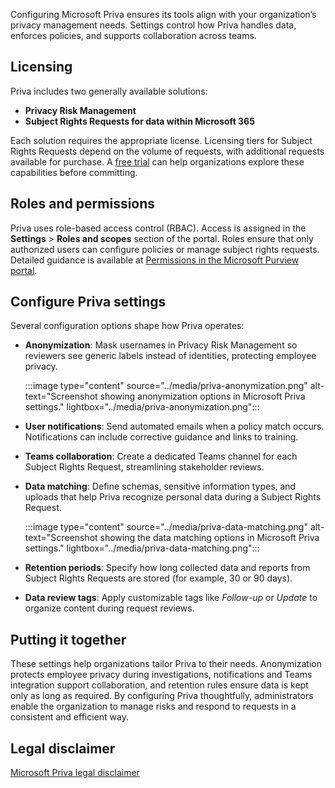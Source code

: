 Configuring Microsoft Priva ensures its tools align with your organization’s privacy management needs. Settings control how Priva handles data, enforces policies, and supports collaboration across teams.

## Licensing

Priva includes two generally available solutions:

- **Privacy Risk Management**
- **Subject Rights Requests for data within Microsoft 365**

Each solution requires the appropriate license. Licensing tiers for Subject Rights Requests depend on the volume of requests, with additional requests available for purchase. A [free trial](/privacy/priva/priva-trial?azure-portal=true) can help organizations explore these capabilities before committing.

## Roles and permissions

Priva uses role-based access control (RBAC). Access is assigned in the **Settings** > **Roles and scopes** section of the portal. Roles ensure that only authorized users can configure policies or manage subject rights requests. Detailed guidance is available at [Permissions in the Microsoft Purview portal](/purview/purview-permissions?azure-portal=true).

## Configure Priva settings

Several configuration options shape how Priva operates:

- **Anonymization**: Mask usernames in Privacy Risk Management so reviewers see generic labels instead of identities, protecting employee privacy.

   :::image type="content" source="../media/priva-anonymization.png" alt-text="Screenshot showing anonymization options in Microsoft Priva settings." lightbox="../media/priva-anonymization.png":::

- **User notifications**: Send automated emails when a policy match occurs. Notifications can include corrective guidance and links to training.  

- **Teams collaboration**: Create a dedicated Teams channel for each Subject Rights Request, streamlining stakeholder reviews.  

- **Data matching**: Define schemas, sensitive information types, and uploads that help Priva recognize personal data during a Subject Rights Request.

   :::image type="content" source="../media/priva-data-matching.png" alt-text="Screenshot showing the data matching options in Microsoft Priva settings." lightbox="../media/priva-data-matching.png":::  

- **Retention periods**: Specify how long collected data and reports from Subject Rights Requests are stored (for example, 30 or 90 days).  

- **Data review tags**: Apply customizable tags like _Follow-up_ or _Update_ to organize content during request reviews.

## Putting it together

These settings help organizations tailor Priva to their needs. Anonymization protects employee privacy during investigations, notifications and Teams integration support collaboration, and retention rules ensure data is kept only as long as required. By configuring Priva thoughtfully, administrators enable the organization to manage risks and respond to requests in a consistent and efficient way.

## Legal disclaimer

[Microsoft Priva legal disclaimer](/privacy/priva/priva-disclaimer?azure-portal=true)
